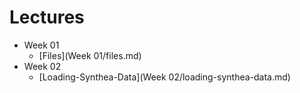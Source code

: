 # Lectures

* Week 01
  * [Files](Week 01/files.md)
* Week 02
  * [Loading-Synthea-Data](Week 02/loading-synthea-data.md)